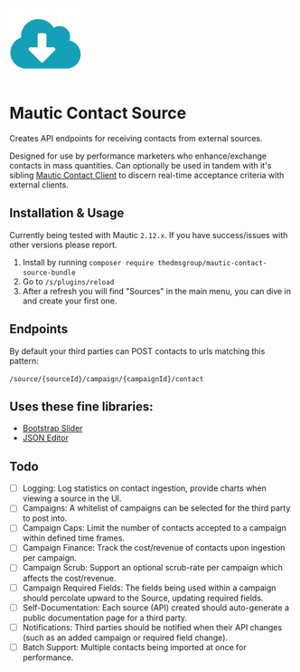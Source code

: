 ![](./Assets/img/source.png)
# Mautic Contact Source

Creates API endpoints for receiving contacts from external sources.

Designed for use by performance marketers who enhance/exchange contacts in mass quantities.
Can optionally be used in tandem with it's sibling [Mautic Contact Client](https://github.com/TheDMSGroup/mautic-contact-client)
to discern real-time acceptance criteria with external clients.

## Installation & Usage

Currently being tested with Mautic `2.12.x`.
If you have success/issues with other versions please report.

1. Install by running `composer require thedmsgroup/mautic-contact-source-bundle`
2. Go to `/s/plugins/reload`
3. After a refresh you will find "Sources" in the main menu, you can dive in and create your first one.

## Endpoints

By default your third parties can POST contacts to urls matching this pattern:

`/source/{sourceId}/campaign/{campaignId}/contact`

## Uses these fine libraries:

* [Bootstrap Slider](https://github.com/seiyria/bootstrap-slider)
* [JSON Editor](https://github.com/json-editor/json-editor)

## Todo
- [ ] Logging: Log statistics on contact ingestion, provide charts when viewing a source in the UI.
- [ ] Campaigns: A whitelist of campaigns can be selected for the third party to post into.
- [ ] Campaign Caps: Limit the number of contacts accepted to a campaign within defined time frames.
- [ ] Campaign Finance: Track the cost/revenue of contacts upon ingestion per campaign.
- [ ] Campaign Scrub: Support an optional scrub-rate per campaign which affects the cost/revenue.
- [ ] Campaign Required Fields: The fields being used within a campaign should percolate upward to the Source, updating required fields.
- [ ] Self-Documentation: Each source (API) created should auto-generate a public documentation page for a third party. 
- [ ] Notifications: Third parties should be notified when their API changes (such as an added campaign or required field change).
- [ ] Batch Support: Multiple contacts being imported at once for performance.
